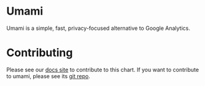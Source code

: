 # Umami

Umami is a simple, fast, privacy-focused alternative to Google Analytics.


# Contributing

Please see our [docs site](https://docs.waldo.vision) to contribute to this chart. If you want to contribute to umami, please see its [git repo](https://github.com/umami-software/umami).

